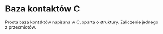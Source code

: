 #  Baza kontaktów C
 Prosta baza kontaktów napisana w C, oparta o struktury. Zaliczenie jednego z przedmiotów.

